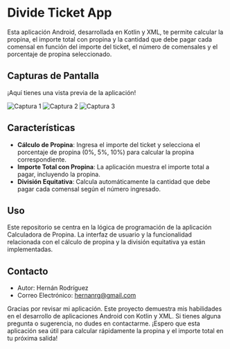 # Divide Ticket App

Esta aplicación Android, desarrollada en Kotlin y XML, te permite calcular la propina, el importe total con propina y la cantidad que debe pagar cada comensal en función del importe del ticket, el número de comensales y el porcentaje de propina seleccionado.

## Capturas de Pantalla

¡Aquí tienes una vista previa de la aplicación!

![Captura 1](https://live.staticflickr.com/65535/53336401610_6f991dfa30_o.jpg)
![Captura 2](https://live.staticflickr.com/65535/53336174568_7a55735a33_o.jpg)
![Captura 3](https://live.staticflickr.com/65535/53335939276_4e5761885b_o.jpg)

## Características

- **Cálculo de Propina**: Ingresa el importe del ticket y selecciona el porcentaje de propina (0%, 5%, 10%) para calcular la propina correspondiente.
- **Importe Total con Propina**: La aplicación muestra el importe total a pagar, incluyendo la propina.
- **División Equitativa**: Calcula automáticamente la cantidad que debe pagar cada comensal según el número ingresado.

## Uso

Este repositorio se centra en la lógica de programación de la aplicación Calculadora de Propina. La interfaz de usuario y la funcionalidad relacionada con el cálculo de propina y la división equitativa ya están implementadas.

## Contacto

- Autor: Hernán Rodríguez
- Correo Electrónico: hernanrg@gmail.com

Gracias por revisar mi aplicación. Este proyecto demuestra mis habilidades en el desarrollo de aplicaciones Android con Kotlin y XML. Si tienes alguna pregunta o sugerencia, no dudes en contactarme. ¡Espero que esta aplicación sea útil para calcular rápidamente la propina y el importe total en tu próxima salida!
